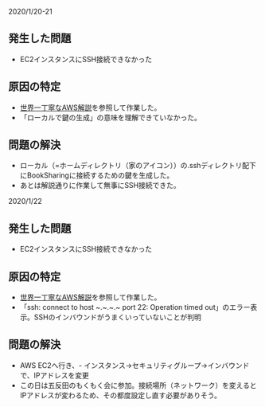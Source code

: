 2020/1/20-21
## 発生した問題
- EC2インスタンスにSSH接続できなかった

## 原因の特定
- [世界一丁寧なAWS解説](https://qiita.com/naoki_mochizuki/items/814e0979217b1a25aa3e#ssh%E9%80%9A%E4%BF%A1%E3%81%AB%E3%82%88%E3%82%8B%E3%82%A4%E3%83%B3%E3%82%B9%E3%82%BF%E3%83%B3%E3%82%B9%E3%81%B8%E3%81%AE%E3%83%AD%E3%82%B0%E3%82%A4%E3%83%B3)を参照して作業した。
- 「ローカルで鍵の生成」の意味を理解できていなかった。

## 問題の解決
- ローカル（=ホームディレクトリ（家のアイコン））の.sshディレクトリ配下にBookSharingに接続するための鍵を生成した。
- あとは解説通りに作業して無事にSSH接続できた。



2020/1/22
## 発生した問題
- EC2インスタンスにSSH接続できなかった

## 原因の特定
- [世界一丁寧なAWS解説](https://qiita.com/naoki_mochizuki/items/814e0979217b1a25aa3e#ssh%E9%80%9A%E4%BF%A1%E3%81%AB%E3%82%88%E3%82%8B%E3%82%A4%E3%83%B3%E3%82%B9%E3%82%BF%E3%83%B3%E3%82%B9%E3%81%B8%E3%81%AE%E3%83%AD%E3%82%B0%E3%82%A4%E3%83%B3)を参照して作業した。
- 「ssh: connect to host ~.~.~.~ port 22: Operation timed out」のエラー表示。SSHのインバウンドがうまくいっていないことが判明


## 問題の解決
- AWS EC2へ行き、- インスタンス→セキュリティグループ→インバウンドで、IPアドレスを変更
- この日は五反田のもくもく会に参加。接続場所（ネットワーク）を変えるとIPアドレスが変わるため、その都度設定し直す必要がありそう。

